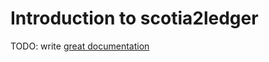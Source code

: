 # Introduction to scotia2ledger

TODO: write [great documentation](http://jacobian.org/writing/what-to-write/)
